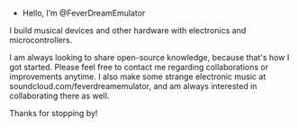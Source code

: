 - Hello, I’m @FeverDreamEmulator

I build musical devices and other hardware with electronics and microcontrollers.

I am always looking to share open-source knowledge, because that's how I got started. 
Please feel free to contact me regarding collaborations or improvements anytime. 
I also make some strange electronic music at soundcloud.com/feverdreamemulator, and am always interested in collaborating there as well. 

Thanks for stopping by!

<!---
FeverDreamEmulator/FeverDreamEmulator is a ✨ special ✨ repository because its `README.md` (this file) appears on your GitHub profile.
You can click the Preview link to take a look at your changes.
--->
